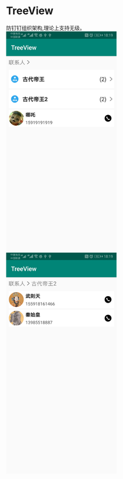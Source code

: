 # TreeView
防钉钉组织架构,理论上支持无级。 <br>
<img src="https://github.com/xiesangzi/TreeView/blob/master/image/1.jpg" width="300" alt="初始化效果" align=center>
<img src="https://github.com/xiesangzi/TreeView/blob/master/image/2.jpg" width="300" alt="跳转效果" align=center>
